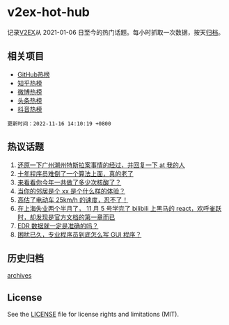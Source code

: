 # v2ex-hot-hub

 记录[V2EX](https://www.v2ex.com/)从 2021-01-06 日至今的热门话题。每小时抓取一次数据，按天[归档](archives)。
 
 ## 相关项目

- [GitHub热榜](https://github.com/lonnyzhang423/github-hot-hub)
- [知乎热榜](https://github.com/lonnyzhang423/zhihu-hot-hub)
- [微博热榜](https://github.com/lonnyzhang423/weibo-hot-hub)
- [头条热榜](https://github.com/lonnyzhang423/toutiao-hot-hub)
- [抖音热榜](https://github.com/lonnyzhang423/douyin-hot-hub)


 `更新时间：2022-11-16 14:10:19 +0800`

## 热议话题

1. [还原一下广州潮州特斯拉案事情的经过，并回复一下 at 我的人](https://www.v2ex.com/t/895458)
1. [十年程序员难倒了一个算法上面，真的老了](https://www.v2ex.com/t/895464)
1. [来看看你今年一共做了多少次核酸了？](https://www.v2ex.com/t/895422)
1. [当你的邻居是个 xx 是个什么样的体验？](https://www.v2ex.com/t/895594)
1. [高估了电动车 25km/h 的速度，忍不了！](https://www.v2ex.com/t/895489)
1. [在上海失业两个半月了， 11 月 5 号学完了 bilibili 上黑马的 react，欢呼雀跃时，却发现是官方文档的第一章而已](https://www.v2ex.com/t/895402)
1. [EDR 数据就一定是准确的吗？](https://www.v2ex.com/t/895558)
1. [困扰已久，专业程序员到底怎么写 GUI 程序？](https://www.v2ex.com/t/895484)

## 历史归档

[archives](archives)

## License

See the [LICENSE](LICENSE) file for license rights and limitations (MIT).
